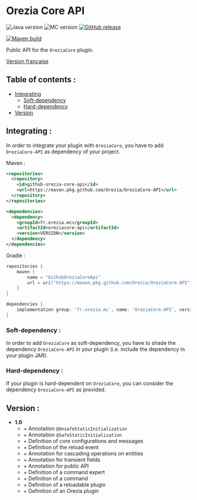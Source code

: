 # Orezia Core API

![Java version](https://img.shields.io/badge/java-^17-yellow)
![MC version](https://img.shields.io/badge/MC-v1.18.1-green)
[![GitHub release](https://img.shields.io/badge/release-vX-blue)](https://github.com/dederobert/OreziaCore-API/releases/tag/X)

[![Maven build](https://github.com/Orezia/OreziaCore-API/actions/workflows/maven_build.yml/badge.svg)](https://github.com/Orezia/OreziaCore-API/actions/workflows/maven_build.yml)

Public API for the `OreziaCore` plugin.

[Version française](./LISEZMOI.md)

## Table of contents :

- [Integrating](#integrating-)
  - [Soft-dependency](#soft-dependency-)
  - [Hard-dependency](#hard-dependency-)
- [Version](#version-)

## Integrating :

In order to integrate your plugin with `OreziaCore`, you have to add `OreziaCore-API` as dependency of your project.

Maven :

```xml
<repositories>
  <repository>
    <id>github-orezia-core-api</id>
    <url>https://maven.pkg.github.com/Orezia/OreziaCore-API</url>
  </repository>
</repositories>
```

```xml
<dependencies>
  <dependency>
    <groupId>fr.orezia.mc</groupId>
    <artifactId>oreziacore-api</artifactId>
    <version>VERSION</version>
  </dependency>
</dependencies>
```

Gradle :

```groovy
repositories {
    maven {
        name = "GithubOreziaCoreApi"
        url = uri("https://maven.pkg.github.com/Orezia/OreziaCore-API")
    }
}
```

```groovy
dependencies {
    implementation group: 'fr.orezia.mc', name: 'OreziaCore-API', version: VERSION
}
```

### Soft-dependency :

In order to add `OreziaCore` as soft-dependency, you have to shade the dependency `OreziaCore-API` in your plugin (i.e. include the dependency in your plugin JAR).

### Hard-dependency :

If your plugin is hard-dependent on `OreziaCore`, you can consider the dependency `OreziaCore-API` as provided.

## Version :

- __1.0__
  - \+ Annotation `@UnsafeStaticInitialization` 
  - \+ Annotation `@SafeStaticInitialization` 
  - \+ Definition of core configurations and messages
  - \+ Definition of the reload event
  - \+ Annotation for cascading operations on entities
  - \+ Annotation for transient fields
  - \+ Annotation for public API
  - \+ Definition of a command expert
  - \+ Definition of a command
  - \+ Definition of a reloadable plugin
  - \+ Definition of an Orezia plugin

